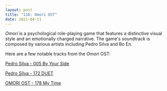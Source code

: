 ```yaml
---
layout: post
title: "116: Omori OST"
date: 2021-04-11
---
```


*Omori* is a psychological role-playing game that features a distinctive visual style and an emotionally charged narrative. The game's soundtrack is composed by various artists including Pedro Silva and Bo En.

Here are a few notable tracks from the *Omori* OST:

[Pedro Silva - 005 By Your Side](https://youtu.be/7GIWV__qx4M)  

[Pedro Silva - 172 DUET](https://youtu.be/ACon4txJiDA)  

[OMORI OST - 178 My Time](https://youtu.be/mzgYj_qCHLg)  